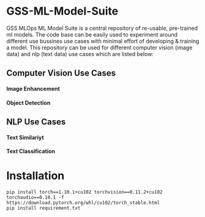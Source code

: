 # GSS-ML-Model-Suite
GSS MLOps ML Model Suite is a central repository of re-usable, pre-trained ml models. The code base can be easily used to experiment around different use bussines use cases with minimal effort of developing & training a model. This repository can be used for different computer vision (image data) and nlp (text data) use cases which are listed below:
## Computer Vision Use Cases
#### Image Enhancement
#### Object Detection
## NLP Use Cases
#### Text Similariyt
#### Text Classification


# Installation
```
pip install torch==1.10.1+cu102 torchvision==0.11.2+cu102 torchaudio==0.10.1 -f https://download.pytorch.org/whl/cu102/torch_stable.html
pip install requirement.txt
```

